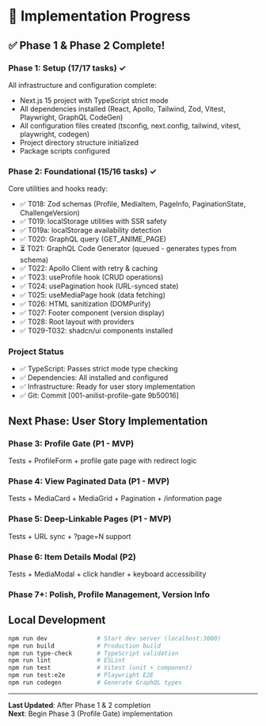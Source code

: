# 🎯 Implementation Progress

## ✅ Phase 1 & Phase 2 Complete!

### Phase 1: Setup (17/17 tasks) ✓

All infrastructure and configuration complete:

- Next.js 15 project with TypeScript strict mode
- All dependencies installed (React, Apollo, Tailwind, Zod, Vitest, Playwright, GraphQL CodeGen)
- All configuration files created (tsconfig, next.config, tailwind, vitest, playwright, codegen)
- Project directory structure initialized
- Package scripts configured

### Phase 2: Foundational (15/16 tasks) ✓

Core utilities and hooks ready:

- ✅ T018: Zod schemas (Profile, MediaItem, PageInfo, PaginationState, ChallengeVersion)
- ✅ T019: localStorage utilities with SSR safety
- ✅ T019a: localStorage availability detection
- ✅ T020: GraphQL query (GET_ANIME_PAGE)
- ⏳ T021: GraphQL Code Generator (queued - generates types from schema)
- ✅ T022: Apollo Client with retry & caching
- ✅ T023: useProfile hook (CRUD operations)
- ✅ T024: usePagination hook (URL-synced state)
- ✅ T025: useMediaPage hook (data fetching)
- ✅ T026: HTML sanitization (DOMPurify)
- ✅ T027: Footer component (version display)
- ✅ T028: Root layout with providers
- ✅ T029-T032: shadcn/ui components installed

### Project Status

- ✅ TypeScript: Passes strict mode type checking
- ✅ Dependencies: All installed and configured
- ✅ Infrastructure: Ready for user story implementation
- ✅ Git: Commit [001-anilist-profile-gate 9b50016]

## Next Phase: User Story Implementation

### Phase 3: Profile Gate (P1 - MVP)

Tests + ProfileForm + profile gate page with redirect logic

### Phase 4: View Paginated Data (P1 - MVP)

Tests + MediaCard + MediaGrid + Pagination + /information page

### Phase 5: Deep-Linkable Pages (P1 - MVP)

Tests + URL sync + ?page=N support

### Phase 6: Item Details Modal (P2)

Tests + MediaModal + click handler + keyboard accessibility

### Phase 7+: Polish, Profile Management, Version Info

## Local Development

```bash
npm run dev              # Start dev server (localhost:3000)
npm run build            # Production build
npm run type-check       # TypeScript validation
npm run lint             # ESLint
npm run test             # Vitest (unit + component)
npm run test:e2e         # Playwright E2E
npm run codegen          # Generate GraphQL types
```

---

**Last Updated**: After Phase 1 & 2 completion  
**Next**: Begin Phase 3 (Profile Gate) implementation
